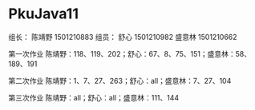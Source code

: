 # PkuJava11
组长：
陈靖野 1501210883
组员：
舒心 1501210982
盛意林 1501210662

<p>第一次作业 陈靖野：118、119、202；舒心：67、8、75、151；盛意林：58、189、191</p>

<p>第二次作业 陈靖野：1、7、27、263；舒心：all；盛意林：7、27、104</p>

<p>第三次作业 陈靖野：all；舒心：all；盛意林：111、144</p>
